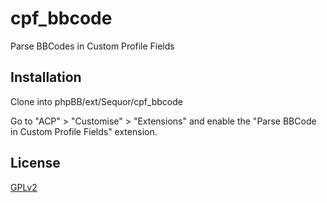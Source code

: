 # cpf_bbcode
Parse BBCodes in Custom Profile Fields

## Installation

Clone into phpBB/ext/Sequor/cpf_bbcode

Go to "ACP" > "Customise" > "Extensions" and enable the "Parse BBCode in Custom Profile Fields" extension.

## License

[GPLv2](license.txt)
